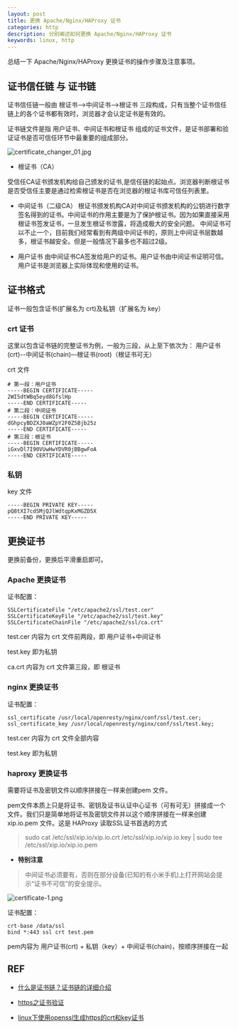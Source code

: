 ```yaml
---
layout: post
title: 更换 Apache/Nginx/HAProxy 证书
categories: http
description: 分别阐述如何更换 Apache/Nginx/HAProxy 证书
keywords: linux, http
---
```



总结一下 Apache/Nginx/HAProxy 更换证书的操作步骤及注意事项。

## 证书信任链 与 证书链

证书信任链一般由 根证书-->中间证书-->根证书 三段构成，只有当整个证书信任链上的各个证书都有效时，浏览器才会认定证书是有效的。

证书链文件是指 用户证书、中间证书和根证书 组成的证书文件，是证书部署和验证证书是否可信任环节中最重要的组成部分。

![certificate_changer_01.jpg](https://i.loli.net/2021/07/22/k7Q9WzVKxsSt53E.jpg)


 - 根证书（CA）

受信任CA证书颁发机构给自己颁发的证书,是信任链的起始点。浏览器判断根证书是否受信任主要是通过检索根证书是否在浏览器的根证书库可信任列表里。

 - 中间证书（二级CA）
根证书颁发机构CA对中间证书颁发机构的公钥进行数字签名得到的证书。中间证书的作用主要是为了保护根证书。因为如果直接采用根证书签发证书，一旦发生根证书泄露，将造成极大的安全问题。
中间证书可以不止一个，目前我们经常看到有两级中间证书的，原则上中间证书层数越多，根证书越安全。但是一般情况下最多也不超过2级。

- 用户证书
由中间证书CA签发给用户的证书。用户证书由中间证书证明可信。用户证书是浏览器上实际体现和使用的证书。

## 证书格式

证书一般包含证书(扩展名为 crt)及私钥（扩展名为 key）

### crt 证书

这里以包含证书链的完整证书为例，一般为三段，从上至下依次为：
用户证书(crt)--中间证书(chain)–-根证书(root)（根证书可无）

crt 文件

```plain
# 第一段：用户证书
-----BEGIN CERTIFICATE-----
2WI5dtWBq5eyd8GfslHp
-----END CERTIFICATE-----
# 第二段：中间证书
-----BEGIN CERTIFICATE-----
dGhpcyBDZXJ0aWZpY2F0ZSBjb25z
-----END CERTIFICATE-----
# 第三段：根证书
-----BEGIN CERTIFICATE-----
iGxvDl7I90VUwHwYDVR0jBBgwFoA
-----END CERTIFICATE-----
```

### 私钥

key 文件

```plain
-----BEGIN PRIVATE KEY-----
pQ8tXI7cdSMjQJlWdtqpKxMGZD5X
-----END PRIVATE KEY-----
```

## 更换证书

更换前备份，更换后平滑重启即可。

### Apache 更换证书

证书配置：

```shell
SSLCertificateFile "/etc/apache2/ssl/test.cer"
SSLCertificateKeyFile "/etc/apache2/ssl/test.key"
SSLCertificateChainFile "/etc/apache2/ssl/ca.crt"
```

test.cer 内容为 crt 文件前两段，即 用户证书+中间证书

test.key 即为私钥

ca.crt 内容为 crt 文件第三段，即 根证书


### nginx 更换证书

证书配置：
```shell
ssl_certificate /usr/local/openresty/nginx/conf/ssl/test.cer;
ssl_certificate_key /usr/local/openresty/nginx/conf/ssl/test.key;
```

test.cer 内容为 crt 文件全部内容

test.key 即为私钥

### haproxy 更换证书

需要将证书及密钥文件以顺序拼接在一样来创建pem 文件。

pem文件本质上只是将证书、密钥及证书认证中心证书（可有可无）拼接成一个文件。我们只是简单地将证书及密钥文件并以这个顺序拼接在一样来创建 xip.io.pem 文件。这是 HAProxy 读取SSL证书首选的方式

> sudo cat /etc/ssl/xip.io/xip.io.crt /etc/ssl/xip.io/xip.io.key | sudo tee /etc/ssl/xip.io/xip.io.pem

 - **特别注意**
> 中间证书必须要有，否则在部分设备(已知的有小米手机)上打开网站会提示“证书不可信”的安全提示。

![certificate-1.png](https://i.loli.net/2021/07/27/rqFsI3bc8DpZm2l.png)


证书配置：

```shell
crt-base /data/ssl
bind *:443 ssl crt test.pem
```

pem内容为 用户证书(crt) + 私钥（key）+ 中间证书(chain)，按顺序拼接在一起


## REF

 - [什么是证书链？证书链的详细介绍](https://www.anxinssl.com/9801.html)
 
 - [https之证书验证](https://blog.csdn.net/u012852986/article/details/78873387) 
 
 - [linux下使用openssl生成https的crt和key证书](https://www.cnblogs.com/caidingyu/p/11904277.html)

